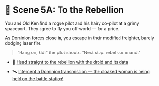 
# 🚀 Scene 5A: To the Rebellion

You and Old Ken find a rogue pilot and his hairy co-pilot at a grimy spaceport. They agree to fly you off-world — for a price.

As Dominion forces close in, you escape in their modified freighter, barely dodging laser fire.

> “Hang on, kid!” the pilot shouts. “Next stop: rebel command.”

- 🌌 [Head straight to the rebellion with the droid and its data](../space-battles/6A.md)

- 🛰️ [Intercept a Dominion transmission — the cloaked woman is being held on the battle station!](../space-battles/6B.md)
